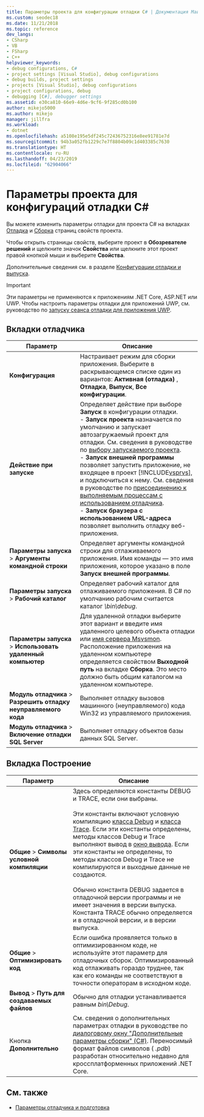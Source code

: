 ```yaml
---
title: Параметры проекта для конфигурации отладки C# | Документация Майкрософт
ms.custom: seodec18
ms.date: 11/21/2018
ms.topic: reference
dev_langs:
- CSharp
- VB
- FSharp
- C++
helpviewer_keywords:
- debug configurations, C#
- project settings [Visual Studio], debug configurations
- debug builds, project settings
- projects [Visual Studio], debug configurations
- project configurations, debug
- debugging [C#], debugger settings
ms.assetid: e30ca810-66e9-4d6e-9cf6-9f285cd0b100
author: mikejo5000
ms.author: mikejo
manager: jillfra
ms.workload:
- dotnet
ms.openlocfilehash: a5108e195e5df245c72436752316e8ee91781e7d
ms.sourcegitcommit: 94b3a052fb1229c7e7f8804b09c1d403385c7630
ms.translationtype: HT
ms.contentlocale: ru-RU
ms.lasthandoff: 04/23/2019
ms.locfileid: "62904066"
---
```

# <a name="project-settings-for--c-debug-configurations"></a>Параметры проекта для конфигураций отладки C#

Вы можете изменить параметры отладки для проекта C# на вкладках [Отладка](#debug-tab) и [Сборка](#build-tab) страниц свойств проекта.

Чтобы открыть страницы свойств, выберите проект в **Обозревателе решений** и щелкните значок **Свойства** или щелкните этот проект правой кнопкой мыши и выберите **Свойства**.

Дополнительные сведения см. в разделе [Конфигурации отладки и выпуска](how-to-set-debug-and-release-configurations.md).

>[!IMPORTANT]
>Эти параметры не применяются к приложениям .NET Core, ASP.NET или UWP. Чтобы настроить параметры отладки для приложений UWP, см. руководство по [запуску сеанса отладки для приложения UWP](start-a-debugging-session-for-a-store-app-in-visual-studio-vb-csharp-cpp-and-xaml.md).

## <a name="debug-tab"></a>Вкладки отладчика

|Параметр|Описание|
|-------------------------------------| - |
| **Конфигурация** | Настраивает режим для сборки приложения. Выберите в раскрывающемся списке один из вариантов: **Активная (отладка)** , **Отладка**, **Выпуск**, **Все конфигурации**. |
| **Действие при запуске** | Определяет действие при выборе **Запуск** в конфигурации отладки.<br />- **Запуск проекта** назначается по умолчанию и запускает автозагружаемый проект для отладки. См. сведения в руководстве по [выбору запускаемого проекта](/previous-versions/visualstudio/visual-studio-2010/0s590bew(v=vs.100)).<br />- **Запуск внешней программы** позволяет запустить приложение, не входящее в проект [!INCLUDE[vsprvs](../code-quality/includes/vsprvs_md.md)], и подключиться к нему. См. сведения в руководстве по [присоединению к выполняемым процессам с использованием отладчика](attach-to-running-processes-with-the-visual-studio-debugger.md).<br />- **Запуск браузера с использованием URL-адреса** позволяет выполнить отладку веб-приложения. |
| **Параметры запуска** > **Аргументы командной строки** | Определяет аргументы командной строки для отлаживаемого приложения. Имя команды — это имя приложения, которое указано в поле **Запуск внешней программы**. |
| **Параметры запуска** > **Рабочий каталог** | Определяет рабочий каталог для отлаживаемого приложения. В C# по умолчанию рабочим считается каталог *\bin\debug*.
| **Параметры запуска** > **Использовать удаленный компьютер**|Для удаленной отладки выберите этот вариант и введите имя удаленного целевого объекта отладки или [имя сервера Msvsmon](../debugger/remote-debugging.md). <br />Расположение приложения на удаленном компьютере определяется свойством **Выходной путь** на вкладке **Сборка**. Это место должно быть общим каталогом на удаленном компьютере.
| **Модуль отладчика** > **Разрешить отладку неуправляемого кода** | Выполняет отладку вызовов машинного (неуправляемого) кода Win32 из управляемого приложения. |
| **Модуль отладчика** > **Включение отладки SQL Server** | Выполняет отладку объектов базы данных SQL Server. |

## <a name="build-tab"></a>Вкладка Построение

|Параметр|Описание|
|-------------|-----------------|
|**Общие** > **Символы условной компиляции**|Здесь определяются константы DEBUG и TRACE, если они выбраны.<br /><br /> Эти константы включают условную компиляцию [класса Debug](/dotnet/api/system.diagnostics.debug) и [класса Trace](/dotnet/api/system.diagnostics.trace). Если эти константы определены, методы классов Debug и Trace выполняют вывод в [окно вывода](../ide/reference/output-window.md). Если эти константы не определены, то методы классов Debug и Trace не компилируются и выходные данные не создаются.<br /><br />Обычно константа DEBUG задается в отладочной версии программы и не имеет значения в версии выпуска. Константа TRACE обычно определяется и в отладочной версии, и в версии выпуска.|
|**Общие** > **Оптимизировать код**|Если ошибка проявляется только в оптимизированном коде, не используйте этот параметр для отладочных сборок. Оптимизированный код отлаживать гораздо труднее, так как его команды не соответствуют в точности операторам в исходном коде.|
|**Вывод** > **Путь для создаваемых файлов**|Обычно для отладки устанавливается равным *bin\Debug*.|
|Кнопка **Дополнительно**|См. сведения о дополнительных параметрах отладки в руководстве по [диалоговому окну "Дополнительные параметры сборки" (C#)](../ide/reference/advanced-build-settings-dialog-box-csharp.md). Переносимый формат файлов символов ( *.pdb*) разработан относительно недавно для кроссплатформенных приложений .NET Core.

## <a name="see-also"></a>См. также
- [Параметры отладчика и подготовка](../debugger/debugger-settings-and-preparation.md)